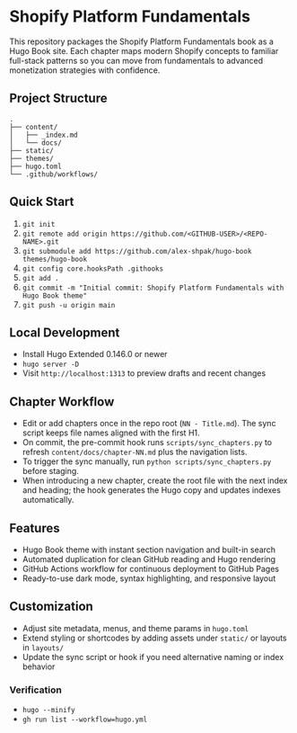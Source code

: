 # Shopify Platform Fundamentals

This repository packages the Shopify Platform Fundamentals book as a Hugo Book site. Each chapter maps modern Shopify concepts to familiar full-stack patterns so you can move from fundamentals to advanced monetization strategies with confidence.

## Project Structure
```
.
├── content/
│   ├── _index.md
│   └── docs/
├── static/
├── themes/
├── hugo.toml
└── .github/workflows/
```

## Quick Start
1. `git init`
2. `git remote add origin https://github.com/<GITHUB-USER>/<REPO-NAME>.git`
3. `git submodule add https://github.com/alex-shpak/hugo-book themes/hugo-book`
4. `git config core.hooksPath .githooks`
5. `git add .`
6. `git commit -m "Initial commit: Shopify Platform Fundamentals with Hugo Book theme"`
7. `git push -u origin main`

## Local Development
- Install Hugo Extended 0.146.0 or newer
- `hugo server -D`
- Visit `http://localhost:1313` to preview drafts and recent changes

## Chapter Workflow
- Edit or add chapters once in the repo root (`NN - Title.md`). The sync script keeps file names aligned with the first H1.
- On commit, the pre-commit hook runs `scripts/sync_chapters.py` to refresh `content/docs/chapter-NN.md` plus the navigation lists.
- To trigger the sync manually, run `python scripts/sync_chapters.py` before staging.
- When introducing a new chapter, create the root file with the next index and heading; the hook generates the Hugo copy and updates indexes automatically.

## Features
- Hugo Book theme with instant section navigation and built-in search
- Automated duplication for clean GitHub reading and Hugo rendering
- GitHub Actions workflow for continuous deployment to GitHub Pages
- Ready-to-use dark mode, syntax highlighting, and responsive layout

## Customization
- Adjust site metadata, menus, and theme params in `hugo.toml`
- Extend styling or shortcodes by adding assets under `static/` or layouts in `layouts/`
- Update the sync script or hook if you need alternative naming or index behavior

### Verification
- `hugo --minify`
- `gh run list --workflow=hugo.yml`
